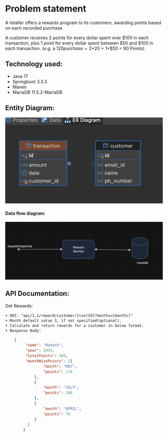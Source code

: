 # Problem statement
A retailer offers a rewards program to its customers, awarding points based on each recorded purchase.

A customer receives 2 points for every dollar spent over $100 in each transaction, plus 1 point for every dollar spent between $50 and $100 in each transaction.
(e.g. a $120 purchase = 2*$20 + 1*$50 = 90 Points).

## Technology used:
+ Java 17
+ Springboot 3.3.3
+ Maven
+ MariaDB 11.5.2-MariaDB


## Entity Diagram:
![Flow Diagram 1](images/entity-diagram.png)

#### Data flow diagram:
![Flow Diagram 2](images/data-flow-diagram.png)

## API Documentation:

 Get Rewards:
 
    + URI: "api/1.1/reward/customer/[custId]?months=[months]"
    + Month default value 3, if not specified(optional).
    + Calculate and return rewards for a customer in below format.
    + Response Body:
   ```json
       {
		    "name": "Rakesh",
		    "year": 2024,
		    "totalPoints": 360,
		    "monthWisePoints": [{
		            "month": "MAY",
		            "points": 110
		        },
		        {
		            "month": "JULY",
		            "points": 180
		        },
		        {
		            "month": "APRIL",
		            "points": 70
		        }
		     ]
		   }
		   
    
